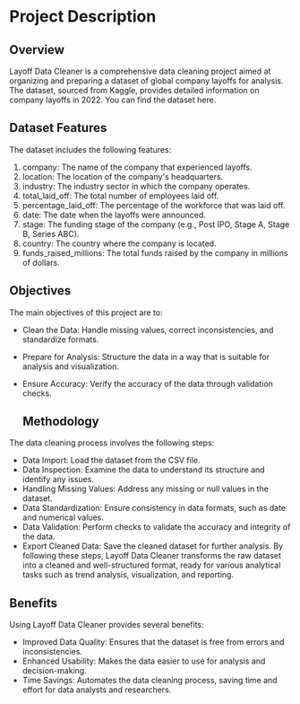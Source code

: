 # Project Description
## Overview

Layoff Data Cleaner is a comprehensive data cleaning project aimed at organizing and preparing a dataset of global company layoffs for analysis. The dataset, sourced from Kaggle, provides detailed information on company layoffs in 2022. You can find the dataset here.

## Dataset Features
The dataset includes the following features:

1. company: The name of the company that experienced layoffs.
2. location: The location of the company's headquarters.
3. industry: The industry sector in which the company operates.
4. total_laid_off: The total number of employees laid off.
5. percentage_laid_off: The percentage of the workforce that was laid off.
6. date: The date when the layoffs were announced.
7. stage: The funding stage of the company (e.g., Post IPO, Stage A, Stage B, Series ABC).
8. country: The country where the company is located.
9. funds_raised_millions: The total funds raised by the company in millions of dollars.

## Objectives
The main objectives of this project are to:

- Clean the Data: Handle missing values, correct inconsistencies, and standardize formats.
- Prepare for Analysis: Structure the data in a way that is suitable for analysis and visualization.
- Ensure Accuracy: Verify the accuracy of the data through validation checks.

  ## Methodology
The data cleaning process involves the following steps:

- Data Import: Load the dataset from the CSV file.
- Data Inspection: Examine the data to understand its structure and identify any issues.
- Handling Missing Values: Address any missing or null values in the dataset.
- Data Standardization: Ensure consistency in data formats, such as date and numerical values.
- Data Validation: Perform checks to validate the accuracy and integrity of the data.
- Export Cleaned Data: Save the cleaned dataset for further analysis.
By following these steps, Layoff Data Cleaner transforms the raw dataset into a cleaned and well-structured format, ready for various analytical tasks such as trend analysis, visualization, and reporting.

## Benefits
Using Layoff Data Cleaner provides several benefits:

- Improved Data Quality: Ensures that the dataset is free from errors and inconsistencies.
- Enhanced Usability: Makes the data easier to use for analysis and decision-making.
- Time Savings: Automates the data cleaning process, saving time and effort for data analysts and researchers.
